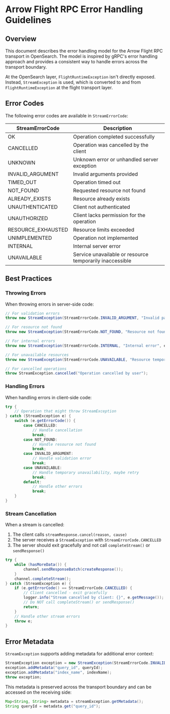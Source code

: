 # Arrow Flight RPC Error Handling Guidelines

## Overview

This document describes the error handling model for the Arrow Flight RPC transport in OpenSearch. The model is inspired by gRPC's error handling approach and provides a consistent way to handle errors across the transport boundary.

At the OpenSearch layer, `FlightRuntimeException` isn't directly exposed. Instead, `StreamException` is used, which is converted to and from `FlightRuntimeException` at the flight transport layer.

## Error Codes

The following error codes are available in `StreamErrorCode`:

| StreamErrorCode    | Description                                                |
|--------------------|------------------------------------------------------------|
| OK                 | Operation completed successfully                           |
| CANCELLED          | Operation was cancelled by the client                      |
| UNKNOWN            | Unknown error or unhandled server exception                |
| INVALID_ARGUMENT   | Invalid arguments provided                                 |
| TIMED_OUT          | Operation timed out                                        |
| NOT_FOUND          | Requested resource not found                               |
| ALREADY_EXISTS     | Resource already exists                                    |
| UNAUTHENTICATED    | Client not authenticated                                   |
| UNAUTHORIZED       | Client lacks permission for the operation                  |
| RESOURCE_EXHAUSTED | Resource limits exceeded                                   |
| UNIMPLEMENTED      | Operation not implemented                                  |
| INTERNAL           | Internal server error                                      |
| UNAVAILABLE        | Service unavailable or resource temporarily inaccessible   |

## Best Practices

### Throwing Errors

When throwing errors in server-side code:

```java
// For validation errors
throw new StreamException(StreamErrorCode.INVALID_ARGUMENT, "Invalid parameter: " + paramName);

// For resource not found
throw new StreamException(StreamErrorCode.NOT_FOUND, "Resource not found: " + resourceId);

// For internal errors
throw new StreamException(StreamErrorCode.INTERNAL, "Internal error", exception);

// For unavailable resources
throw new StreamException(StreamErrorCode.UNAVAILABLE, "Resource temporarily unavailable");

// For cancelled operations
throw StreamException.cancelled("Operation cancelled by user");
```

### Handling Errors

When handling errors in client-side code:

```java
try {
    // Operation that might throw StreamException
} catch (StreamException e) {
    switch (e.getErrorCode()) {
        case CANCELLED:
            // Handle cancellation
            break;
        case NOT_FOUND:
            // Handle resource not found
            break;
        case INVALID_ARGUMENT:
            // Handle validation error
            break;
        case UNAVAILABLE:
            // Handle temporary unavailability, maybe retry
            break;
        default:
            // Handle other errors
            break;
    }
}
```

### Stream Cancellation

When a stream is cancelled:

1. The client calls `streamResponse.cancel(reason, cause)`
2. The server receives a `StreamException` with `StreamErrorCode.CANCELLED`
3. The server should exit gracefully and not call `completeStream()` or `sendResponse()`

```java
try {
    while (hasMoreData()) {
        channel.sendResponseBatch(createResponse());
    }
    channel.completeStream();
} catch (StreamException e) {
    if (e.getErrorCode() == StreamErrorCode.CANCELLED) {
        // Client cancelled - exit gracefully
        logger.info("Stream cancelled by client: {}", e.getMessage());
        // Do NOT call completeStream() or sendResponse()
        return;
    }
    // Handle other stream errors
    throw e;
}
```

## Error Metadata

`StreamException` supports adding metadata for additional error context:

```java
StreamException exception = new StreamException(StreamErrorCode.INVALID_ARGUMENT, "Invalid query");
exception.addMetadata("query_id", queryId);
exception.addMetadata("index_name", indexName);
throw exception;
```

This metadata is preserved across the transport boundary and can be accessed on the receiving side:

```java
Map<String, String> metadata = streamException.getMetadata();
String queryId = metadata.get("query_id");
```